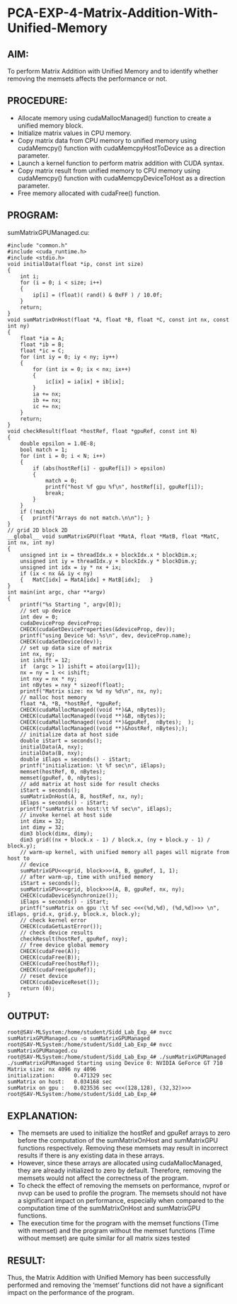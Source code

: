 # PCA-EXP-4-Matrix-Addition-With-Unified-Memory
## AIM:
To perform Matrix Addition with Unified Memory and to identify whether removing the memsets affects the performance or not.
## PROCEDURE:
* Allocate memory using cudaMallocManaged() function to create a unified memory block.
* Initialize matrix values in CPU memory.
* Copy matrix data from CPU memory to unified memory using cudaMemcpy() function with cudaMemcpyHostToDevice as a direction parameter.
* Launch a kernel function to perform matrix addition with CUDA syntax.
* Copy matrix result from unified memory to CPU memory using cudaMemcpy() function with cudaMemcpyDeviceToHost as a direction parameter.
* Free memory allocated with cudaFree() function.
## PROGRAM:
sumMatrixGPUManaged.cu:
```
#include "common.h"
#include <cuda_runtime.h>
#include <stdio.h>
void initialData(float *ip, const int size)
{
    int i;
    for (i = 0; i < size; i++)
    {
        ip[i] = (float)( rand() & 0xFF ) / 10.0f;
    }
    return;
}
void sumMatrixOnHost(float *A, float *B, float *C, const int nx, const int ny)
{
    float *ia = A;
    float *ib = B;
    float *ic = C;
    for (int iy = 0; iy < ny; iy++)
    {
        for (int ix = 0; ix < nx; ix++)
        {
            ic[ix] = ia[ix] + ib[ix];
        }
        ia += nx;
        ib += nx;
        ic += nx;
    }
    return;
}
void checkResult(float *hostRef, float *gpuRef, const int N)
{
    double epsilon = 1.0E-8;
    bool match = 1;
    for (int i = 0; i < N; i++)
    {
        if (abs(hostRef[i] - gpuRef[i]) > epsilon)
        {
            match = 0;
            printf("host %f gpu %f\n", hostRef[i], gpuRef[i]);
            break;
        }
    }
    if (!match)
    {	printf("Arrays do not match.\n\n");	}
}
// grid 2D block 2D
__global__ void sumMatrixGPU(float *MatA, float *MatB, float *MatC, int nx, int ny)
{
    unsigned int ix = threadIdx.x + blockIdx.x * blockDim.x;
    unsigned int iy = threadIdx.y + blockIdx.y * blockDim.y;
    unsigned int idx = iy * nx + ix;
    if (ix < nx && iy < ny)
    {	MatC[idx] = MatA[idx] + MatB[idx];	 }
}
int main(int argc, char **argv)
{
    printf("%s Starting ", argv[0]);
    // set up device
    int dev = 0;
    cudaDeviceProp deviceProp;
    CHECK(cudaGetDeviceProperties(&deviceProp, dev));
    printf("using Device %d: %s\n", dev, deviceProp.name);
    CHECK(cudaSetDevice(dev));
    // set up data size of matrix
    int nx, ny;
    int ishift = 12;
    if  (argc > 1) ishift = atoi(argv[1]);
    nx = ny = 1 << ishift;
    int nxy = nx * ny;
    int nBytes = nxy * sizeof(float);
    printf("Matrix size: nx %d ny %d\n", nx, ny);
    // malloc host memory
    float *A, *B, *hostRef, *gpuRef;
    CHECK(cudaMallocManaged((void **)&A, nBytes));
    CHECK(cudaMallocManaged((void **)&B, nBytes));
    CHECK(cudaMallocManaged((void **)&gpuRef,  nBytes);  );
    CHECK(cudaMallocManaged((void **)&hostRef, nBytes););
    // initialize data at host side
    double iStart = seconds();
    initialData(A, nxy);
    initialData(B, nxy);
    double iElaps = seconds() - iStart;
    printf("initialization: \t %f sec\n", iElaps);
    memset(hostRef, 0, nBytes);
    memset(gpuRef, 0, nBytes);
    // add matrix at host side for result checks
    iStart = seconds();
    sumMatrixOnHost(A, B, hostRef, nx, ny);
    iElaps = seconds() - iStart;
    printf("sumMatrix on host:\t %f sec\n", iElaps);
    // invoke kernel at host side
    int dimx = 32;
    int dimy = 32;
    dim3 block(dimx, dimy);
    dim3 grid((nx + block.x - 1) / block.x, (ny + block.y - 1) / block.y);
    // warm-up kernel, with unified memory all pages will migrate from host to
    // device
    sumMatrixGPU<<<grid, block>>>(A, B, gpuRef, 1, 1);
    // after warm-up, time with unified memory
    iStart = seconds();
    sumMatrixGPU<<<grid, block>>>(A, B, gpuRef, nx, ny);
    CHECK(cudaDeviceSynchronize());
    iElaps = seconds() - iStart;
    printf("sumMatrix on gpu :\t %f sec <<<(%d,%d), (%d,%d)>>> \n", iElaps, grid.x, grid.y, block.x, block.y);
    // check kernel error
    CHECK(cudaGetLastError());
    // check device results
    checkResult(hostRef, gpuRef, nxy);
    // free device global memory
    CHECK(cudaFree(A));
    CHECK(cudaFree(B));
    CHECK(cudaFree(hostRef));
    CHECK(cudaFree(gpuRef));
    // reset device
    CHECK(cudaDeviceReset());
    return (0);
}
```
## OUTPUT:
```
root@SAV-MLSystem:/home/student/Sidd_Lab_Exp_4# nvcc sumMatrixGPUManaged.cu -o sumMatrixGPUManaged
root@SAV-MLSystem:/home/student/Sidd_Lab_Exp_4# nvcc sumMatrixGPUManaged.cu
root@SAV-MLSystem:/home/student/Sidd_Lab_Exp_4# ./sumMatrixGPUManaged
./sumMatrixGPUManaged Starting using Device 0: NVIDIA GeForce GT 710
Matrix size: nx 4096 ny 4096
initialization: 	 0.471329 sec
sumMatrix on host:	 0.034168 sec
sumMatrix on gpu :	 0.023536 sec <<<(128,128), (32,32)>>> 
root@SAV-MLSystem:/home/student/Sidd_Lab_Exp_4#
```
## EXPLANATION:
* The memsets are used to initialize the hostRef and gpuRef arrays to zero before the computation of the sumMatrixOnHost and sumMatrixGPU functions respectively. Removing these memsets may result in incorrect results if there is any existing data in these arrays.
* However, since these arrays are allocated using cudaMallocManaged, they are already initialized to zero by default. Therefore, removing the memsets would not affect the correctness of the program.
* To check the effect of removing the memsets on performance, nvprof or nvvp can be used to profile the program. The memsets should not have a significant impact on performance, especially when compared to the computation time of the sumMatrixOnHost and sumMatrixGPU functions.
* The execution time for the program with the memset functions (Time with memset) and the program without the memset functions (Time without memset) are quite similar for all matrix sizes tested

## RESULT:
Thus, the Matrix Addition with Unified Memory has been successfully performed and removing the ‘memset’ functions did not have a significant impact on the performance of the program.
